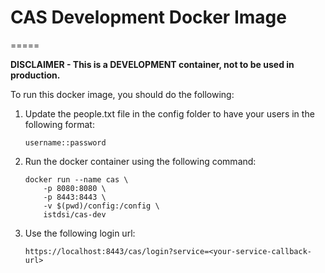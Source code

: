# CAS Development Docker Image
=====

**DISCLAIMER - This is a DEVELOPMENT container, not to be used in production.**

To run this docker image, you should do the following:

1. Update the people.txt file in the config folder to have your users in the following format:
	
	``` username::password ```

2. Run the docker container using the following command: 

	```
	docker run --name cas \
		-p 8080:8080 \
		-p 8443:8443 \
		-v $(pwd)/config:/config \
		istdsi/cas-dev
	```

3. Use the following login url:

	``` https://localhost:8443/cas/login?service=<your-service-callback-url> ```